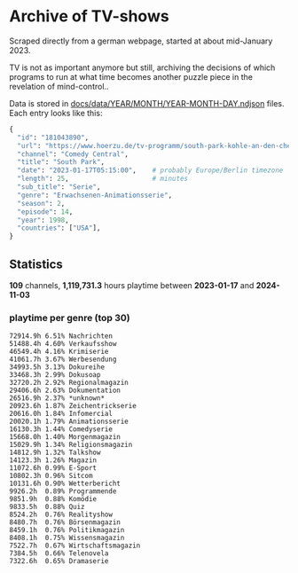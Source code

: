 # Archive of TV-shows

Scraped directly from a german webpage, started at about mid-January 2023.

TV is not as important anymore but still, archiving the decisions of which programs to run at what time
becomes another puzzle piece in the revelation of mind-control.. 

Data is stored in [docs/data/YEAR/MONTH/YEAR-MONTH-DAY.ndjson](docs/data/) files. 
Each entry looks like this:

```python
{
  "id": "181043890", 
  "url": "https://www.hoerzu.de/tv-programm/south-park-kohle-an-den-chefkoch/bid_181043890/", 
  "channel": "Comedy Central", 
  "title": "South Park", 
  "date": "2023-01-17T05:15:00",    # probably Europe/Berlin timezone 
  "length": 25,                     # minutes 
  "sub_title": "Serie", 
  "genre": "Erwachsenen-Animationsserie", 
  "season": 2, 
  "episode": 14, 
  "year": 1998, 
  "countries": ["USA"],
}
```

## Statistics

**109** channels, **1,119,731.3** hours playtime between **2023-01-17** and **2024-11-03**


### playtime per genre (top 30)

    72914.9h 6.51% Nachrichten
    51488.4h 4.60% Verkaufsshow
    46549.4h 4.16% Krimiserie
    41061.7h 3.67% Werbesendung
    34993.5h 3.13% Dokureihe
    33468.3h 2.99% Dokusoap
    32720.2h 2.92% Regionalmagazin
    29406.6h 2.63% Dokumentation
    26516.9h 2.37% *unknown*
    20923.6h 1.87% Zeichentrickserie
    20616.0h 1.84% Infomercial
    20020.1h 1.79% Animationsserie
    16130.3h 1.44% Comedyserie
    15668.0h 1.40% Morgenmagazin
    15029.9h 1.34% Religionsmagazin
    14812.9h 1.32% Talkshow
    14123.3h 1.26% Magazin
    11072.6h 0.99% E-Sport
    10802.3h 0.96% Sitcom
    10131.6h 0.90% Wetterbericht
    9926.2h  0.89% Programmende
    9851.9h  0.88% Komödie
    9833.5h  0.88% Quiz
    8524.2h  0.76% Realityshow
    8480.7h  0.76% Börsenmagazin
    8459.1h  0.76% Politikmagazin
    8408.1h  0.75% Wissensmagazin
    7522.7h  0.67% Wirtschaftsmagazin
    7384.5h  0.66% Telenovela
    7322.6h  0.65% Dramaserie
